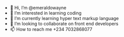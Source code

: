 - 👋 Hi, I’m @emeraldowayne
- 👀 I’m interested in learning coding
- 🌱 I’m currently learning hyper text markup language
- 💞️ I’m looking to collaborate on front end developers
- 📫 How to reach me +234 7032868077

<!---
emeraldowayne/emeraldowayne is a ✨ special ✨ repository because its `README.md` (this file) appears on your GitHub profile.
You can click the Preview link to take a look at your changes.
--->
